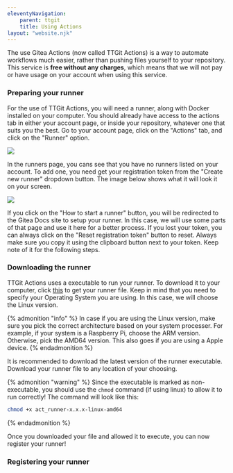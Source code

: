```yaml
---
eleventyNavigation:
    parent: ttgit
    title: Using Actions
layout: "website.njk"
---
```


The use Gitea Actions (now called TTGit Actions) is a way to automate workflows much easier, rather than pushing files yourself to your repository. This service is **free without any charges**, which means that we will not pay or have usage on your account when using this service.

### Preparing your runner

For the use of TTGit Actions, you will need a runner, along with Docker installed on your computer. You should already have access to the actions tab in either your account page, or inside your repository, whatever one that suits you the best. Go to your account page, click on the "Actions" tab, and click on the "Runner" option.


![](/images/Actions_runner1.PNG)

In the runners page, you cans see that you have no runners listed on your account. To add one, you need get your registration token from the "Create new runner" dropdown button. The image below shows what it will look it on your screen.

![](/images/Actions_runner2.PNG)

If you click on the "How to start a runner" button, you will be redirected to the Gitea Docs site to setup your runner. In this case, we will use some parts of that page and use it here for a better process. If you lost your token, you can always click on the "Reset registration token" button to reset. Always make sure you copy it using the clipboard button next to your token. Keep note of it for the following steps.

### Downloading the runner

TTGit Actions uses a executable to run your runner. To download it to your computer, click [this](https://dl.gitea.com/act\_runner/) to get your runner file. Keep in mind that you need to specify your Operating System you are using. In this case, we will choose the Linux version.

{% admonition "info" %}
In case if you are using the Linux version, make sure you pick the correct architecture based on your system processer. For example, if your system is a Raspberry Pi, choose the ARM version. Otherwise, pick the AMD64 version. This also goes if you are using a Apple device.
{% endadmonition %}

It is recommended to download the latest version of the runner executable. Download your runner file to any location of your choosing.

{% admonition "warning" %}
Since the executable is marked as non-executable, you should use the `chmod` command (if using linux) to allow it to run correctly! The command will look like this:

```bash
chmod +x act_runner-x.x.x-linux-amd64
```
{% endadmonition %}

Once you downloaded your file and allowed it to execute, you can now register your runner!

### Registering your runner